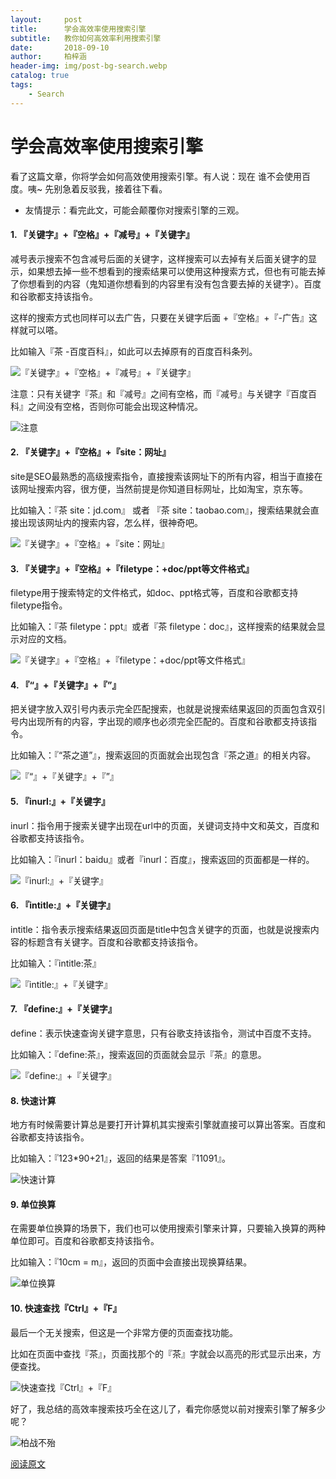 ```yaml
---
layout:     post
title:      学会高效率使用搜索引擎
subtitle:   教你如何高效率利用搜索引擎
date:       2018-09-10
author:     柏梓涵
header-img: img/post-bg-search.webp
catalog: true
tags:
    - Search
---
```


# 学会高效率使用搜索引擎

看了这篇文章，你将学会如何高效使用搜索引擎。有人说：现在 谁不会使用百度。咦~ 先别急着反驳我，接着往下看。

- 友情提示：看完此文，可能会颠覆你对搜索引擎的三观。

#### 1. 『关键字』+『空格』+『减号』+『关键字』 

减号表示搜索不包含减号后面的关键字，这样搜索可以去掉有关后面关键字的显示，如果想去掉一些不想看到的搜索结果可以使用这种搜索方式，但也有可能去掉了你想看到的内容（鬼知道你想看到的内容里有没有包含要去掉的关键字）。百度和谷歌都支持该指令。

这样的搜索方式也同样可以去广告，只要在关键字后面 +『空格』+『-广告』这样就可以嗒。

比如输入『茶 -百度百科』，如此可以去掉原有的百度百科条列。

![『关键字』+『空格』+『减号』+『关键字』](https://ws1.sinaimg.cn/large/006KCUaNgy1fv4nzaqm3nj30zj0donah.jpg)

注意：只有关键字『茶』和『减号』之间有空格，而『减号』与关键字『百度百科』之间没有空格，否则你可能会出现这种情况。

![注意](https://ws1.sinaimg.cn/large/006KCUaNgy1fv4ohionpbj30le0giwn2.jpg)

#### 2. 『关键字』+『空格』+『site：网址』

site是SEO最熟悉的高级搜索指令，直接搜索该网址下的所有内容，相当于直接在该网址搜索内容，很方便，当然前提是你知道目标网址，比如淘宝，京东等。

比如输入：『茶 site：jd.com』 或者 『茶 site：taobao.com』，搜索结果就会直接出现该网址内的搜索内容，怎么样，很神奇吧。

![『关键字』+『空格』+『site：网址』](https://ws1.sinaimg.cn/large/006KCUaNgy1fv4o1f76ojj30xj0d57ek.jpg)

#### 3. 『关键字』+『空格』+『filetype：+doc/ppt等文件格式』

filetype用于搜索特定的文件格式，如doc、ppt格式等，百度和谷歌都支持filetype指令。

比如输入：『茶 filetype：ppt』或者『茶 filetype：doc』，这样搜索的结果就会显示对应的文档。

![『关键字』+『空格』+『filetype：+doc/ppt等文件格式』](https://ws1.sinaimg.cn/large/006KCUaNgy1fv4o2upw9dj30z60drtjr.jpg)

#### 4. 『“』+『关键字』+『”』

把关键字放入双引号内表示完全匹配搜索，也就是说搜索结果返回的页面包含双引号内出现所有的内容，字出现的顺序也必须完全匹配的。百度和谷歌都支持该指令。

比如输入：『“茶之道”』，搜索返回的页面就会出现包含『茶之道』的相关内容。

![『“』+『关键字』+『”』](https://ws1.sinaimg.cn/large/006KCUaNgy1fv4o3roxhzj30lu0gido2.jpg)

#### 5. 『inurl:』+『关键字』

inurl：指令用于搜索关键字出现在url中的页面，关键词支持中文和英文，百度和谷歌都支持该指令。

比如输入：『inurl：baidu』或者『inurl：百度』，搜索返回的页面都是一样的。

![『inurl:』+『关键字』](https://ws1.sinaimg.cn/large/006KCUaNgy1fv4o4tth06j30yf0d8th8.jpg)

#### 6. 『intitle:』+『关键字』

intitle：指令表示搜索结果返回页面是title中包含关键字的页面，也就是说搜索内容的标题含有关键字。百度和谷歌都支持该指令。

比如输入：『intitle:茶』

![『intitle:』+『关键字』](https://ws1.sinaimg.cn/large/006KCUaNgy1fv4o5w6pw9j30yq0de4bf.jpg)

#### 7. 『define:』+『关键字』

define：表示快速查询关键字意思，只有谷歌支持该指令，测试中百度不支持。

比如输入：『define:茶』，搜索返回的页面就会显示『茶』的意思。

![『define:』+『关键字』](https://ws1.sinaimg.cn/large/006KCUaNgy1fv4o6vpj8bj30mt0f1q4r.jpg)

#### 8. 快速计算

地方有时候需要计算总是要打开计算机其实搜索引擎就直接可以算出答案。百度和谷歌都支持该指令。

比如输入：『123*90+21』，返回的结果是答案『11091』。

![快速计算](https://ws1.sinaimg.cn/large/006KCUaNgy1fv4o7s0rmoj30lw0et760.jpg)

#### 9. 单位换算

在需要单位换算的场景下，我们也可以使用搜索引擎来计算，只要输入换算的两种单位即可。百度和谷歌都支持该指令。

比如输入：『10cm = m』，返回的页面中会直接出现换算结果。

![单位换算](https://ws1.sinaimg.cn/large/006KCUaNgy1fv4o8hvzs8j30lr0gktee.jpg)

#### 10. 快速查找『Ctrl』+『F』

最后一个无关搜索，但这是一个非常方便的页面查找功能。

比如在页面中查找『茶』，页面找那个的『茶』字就会以高亮的形式显示出来，方便查找。

![快速查找『Ctrl』+『F』](https://ws1.sinaimg.cn/large/006KCUaNgy1fv4o9g1oq5j30ur0hyk63.jpg)

好了，我总结的高效率搜索技巧全在这儿了，看完你感觉以前对搜索引擎了解多少呢？

![柏战不殆](https://upload.cc/i1/2018/09/10/yj2tJI.png)

[阅读原文](https://mp.weixin.qq.com/s/bbdenfKEQmx7s4hkELzfbw)